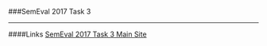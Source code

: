 ###SemEval 2017 Task 3
***


####Links
[SemEval 2017 Task 3 Main Site](http://alt.qcri.org/semeval2016/task3/)